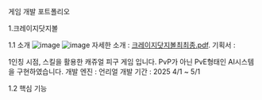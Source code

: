 게임 개발 포트폴리오

1.크레이지닷지볼

1.1 소개
![image](https://github.com/user-attachments/assets/1e15ea8a-2442-42dd-8835-4a561bf9a018)
![image](https://github.com/user-attachments/assets/028c41ef-98d4-4617-96f8-000c949cd150)
자세한 소개 : [크레이지닷지볼최최종.pdf](https://github.com/user-attachments/files/20388583/default.pdf).
기획서 : 

1인칭 시점, 스킬을 활용한 캐쥬얼 피구 게임 입니다.
PvP가 아닌 PvE형태인 AI시스템을 구현하였습니다.
개발 엔진 : 언리얼
개발 기간 : 2025 4/1 ~ 5/1


1.2 핵심 기능


